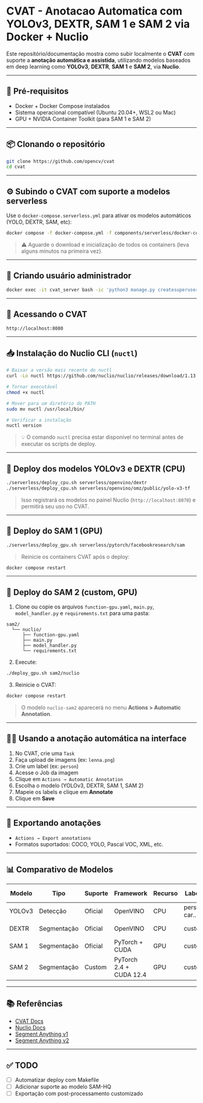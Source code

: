 # CVAT - Anotacao Automatica com YOLOv3, DEXTR, SAM 1 e SAM 2 via Docker + Nuclio

Este repositório/documentação mostra como subir localmente o **CVAT** com suporte a **anotação automática e assistida**, utilizando modelos baseados em deep learning como **YOLOv3**, **DEXTR**, **SAM 1** e **SAM 2**, via **Nuclio**.

---

## 🚀 Pré-requisitos

- Docker + Docker Compose instalados
- Sistema operacional compatível (Ubuntu 20.04+, WSL2 ou Mac)
- GPU + NVIDIA Container Toolkit (para SAM 1 e SAM 2)

---

## 📦 Clonando o repositório

```bash
git clone https://github.com/opencv/cvat
cd cvat
```

---

## ⚙️ Subindo o CVAT com suporte a modelos serverless

Use o `docker-compose.serverless.yml` para ativar os modelos automáticos (YOLO, DEXTR, SAM, etc):

```bash
docker compose -f docker-compose.yml -f components/serverless/docker-compose.serverless.yml up -d --build
```

> ⚠️ Aguarde o download e inicialização de todos os containers (leva alguns minutos na primeira vez).

---

## 🔑 Criando usuário administrador

```bash
docker exec -it cvat_server bash -ic 'python3 manage.py createsuperuser'
```

---

## 🔎 Acessando o CVAT

```
http://localhost:8080
```

---

## 📥 Instalação do Nuclio CLI (`nuctl`)

```bash
# Baixar a versão mais recente do nuctl
curl -Lo nuctl https://github.com/nuclio/nuclio/releases/download/1.13.23/nuctl-1.13.23-linux-amd64

# Tornar executável
chmod +x nuctl

# Mover para um diretório do PATH
sudo mv nuctl /usr/local/bin/

# Verificar a instalação
nuctl version
```

> 💡 O comando `nuctl` precisa estar disponível no terminal antes de executar os scripts de deploy.

---

## 🤖 Deploy dos modelos YOLOv3 e DEXTR (CPU)

```bash
./serverless/deploy_cpu.sh serverless/openvino/dextr
./serverless/deploy_cpu.sh serverless/openvino/omz/public/yolo-v3-tf
```

> Isso registrará os modelos no painel Nuclio (`http://localhost:8070`) e permitirá seu uso no CVAT.

---

## 🧠 Deploy do SAM 1 (GPU)

```bash
./serverless/deploy_gpu.sh serverless/pytorch/facebookresearch/sam
```

> Reinicie os containers CVAT após o deploy:
```bash
docker compose restart
```

---

## 🧪 Deploy do SAM 2 (custom, GPU)

1. Clone ou copie os arquivos `function-gpu.yaml`, `main.py`, `model_handler.py` e `requirements.txt` para uma pasta:

```
sam2/
  └── nuclio/
      ├── function-gpu.yaml
      ├── main.py
      ├── model_handler.py
      └── requirements.txt
```

2. Execute:
```bash
./deploy_gpu.sh sam2/nuclio
```

3. Reinicie o CVAT:
```bash
docker compose restart
```

> O modelo `nuclio-sam2` aparecerá no menu **Actions > Automatic Annotation**.

---

## 🧑‍💻 Usando a anotação automática na interface

1. No CVAT, crie uma `Task`
2. Faça upload de imagens (ex: `lenna.png`)
3. Crie um label (ex: `person`)
4. Acesse o Job da imagem
5. Clique em `Actions → Automatic Annotation`
6. Escolha o modelo (YOLOv3, DEXTR, SAM 1, SAM 2)
7. Mapeie os labels e clique em **Annotate**
8. Clique em **Save**

---

## 📄 Exportando anotações

- `Actions → Export annotations`
- Formatos suportados: COCO, YOLO, Pascal VOC, XML, etc.

---

## 📊 Comparativo de Modelos

| Modelo  | Tipo       | Suporte     | Framework       | Recurso | Labels | Tipos de tarefa |
|---------|------------|-------------|------------------|---------|--------|-----------------|
| YOLOv3  | Detecção   | Oficial     | OpenVINO         | CPU     | person, car... | Caixa delimitadora |
| DEXTR   | Segmentação| Oficial     | OpenVINO         | CPU     | custom          | Segmentação interativa |
| SAM 1   | Segmentação| Oficial     | PyTorch + CUDA    | GPU     | custom          | Segmentação assistida |
| SAM 2   | Segmentação| Custom      | PyTorch 2.4 + CUDA 12.4 | GPU | custom          | Segmentação assistida |

---

## 📚 Referências

- [CVAT Docs](https://docs.cvat.ai/)
- [Nuclio Docs](https://nuclio.io/docs/latest/)
- [Segment Anything v1](https://github.com/facebookresearch/segment-anything)
- [Segment Anything v2](https://github.com/facebookresearch/segment-anything-2)

---

## ✅ TODO

- [ ] Automatizar deploy com Makefile
- [ ] Adicionar suporte ao modelo SAM-HQ
- [ ] Exportação com post-processamento customizado
